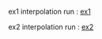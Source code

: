 ex1 interpolation run : [ex1](https://tuanpham2xx3.github.io/gametrainning/phase1/mathphysic/interpolation/ex1.interpolation.html)

ex2 interpolation run : [ex2](https://tuanpham2xx3.github.io/gametrainning/phase1/mathphysic/interpolation/ex2.interpolation.html)
